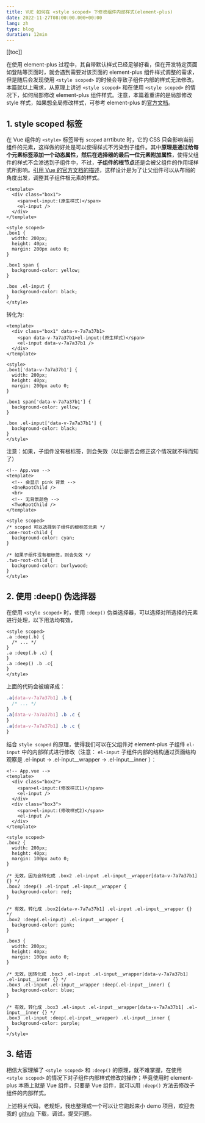 ```yaml
---
title: VUE 如何在 <style scoped> 下修改组件内部样式(element-plus)
date: 2022-11-27T08:00:00.000+00:00
lang: zh
type: blog
duration: 12min
---
```


[[toc]]

在使用 element-plus 过程中，其自带默认样式已经足够好看，但在开发特定页面如登陆等页面时，就会遇到需要对该页面的 element-plus 组件样式调整的需求，但是随后会发现使用 `<style scoped>` 的时候会导致子组件内部的样式无法修改。本篇就以上需求，从原理上讲述 `<style scoped>` 和在使用 `<style scoped>` 的情况下，如何局部修改 element-plus 组件样式。注意，本篇着重讲的是局部修改 style 样式，如果想全局修改样式，可参考 element-plus 的[官方文档](https://element-plus.org/zh-CN/guide/theming.html)。
##  1. style scoped 标签
在 Vue 组件的 `<style>` 标签带有 `scoped` arrtibute 时，它的 CSS 只会影响当前组件的元素，这样做的好处是可以使得样式不污染到子组件。其中**原理是通过给每个元素标签添加一个动态属性，然后在选择器的最后一位元素附加属性**，使得父组件的样式不会渗透到子组件中，不过，**子组件的根节点**还是会被父组件的作用域样式所影响。[引用 Vue 的官方文档的描述](https://cn.vuejs.org/api/sfc-css-features.html#scoped-css)，这样设计是为了让父组件可以从布局的角度出发，调整其子组件根元素的样式。
```vue
<template>
  <div class="box1">
    <span>el-input:(原生样式)</span>
    <el-input />
  </div>
</template>

<style scoped>
.box1 {
  width: 200px;
  height: 40px;
  margin: 200px auto 0;
}

.box1 span {
  background-color: yellow;
}

.box .el-input {
  background-color: black;
}
</style>
```
转化为:
```vue
<template>
  <div class="box1" data-v-7a7a37b1>
    <span data-v-7a7a37b1>el-input:(原生样式)</span>
    <el-input data-v-7a7a37b1 />
  </div>
</template>

<style>
.box1['data-v-7a7a37b1'] {
  width: 200px;
  height: 40px;
  margin: 200px auto 0;
}

.box1 span['data-v-7a7a37b1'] {
  background-color: yellow;
}

.box .el-input['data-v-7a7a37b1'] {
  background-color: black;
}
</style>
```
注意：如果，子组件没有根标签，则会失效（以后是否会修正这个情况就不得而知了）
```vue
<!-- App.vue -->
<template>
  <!-- 会显示 pink 背景 -->
  <OneRootChild />
  <br>
  <!-- 无背景颜色 -->
  <TwoRootChild />
</template>

<style scoped>
/* scoped 可以选择到子组件的根标签元素 */
.one-root-child {
  background-color: cyan;
}

/* 如果子组件没有根标签，则会失效 */
.two-root-child {
  background-color: burlywood;
}
</style>
```

## 2. 使用 :deep() 伪选择器
在使用 `<style scoped>` 时，使用 `:deep()` 伪类选择器，可以选择对所选择的元素进行处理，以下用法均有效，
```vue
<style scoped>
.a :deep(.b) {
  /* ... */
}
.a :deep(.b .c) {
}
.a :deep() .b .c{
}
</style>
```
上面的代码会被编译成：
```css
.a[data-v-7a7a37b1] .b {
  /* ... */
}
.a[data-v-7a7a37b1] .b .c {
}
.a[data-v-7a7a37b1] .b .c {
}
```
结合 `style scoped` 的原理，使得我们可以在父组件对 element-plus 子组件 `el-input` 中的内部样式进行修改（注意： `el-input` 子组件内部的结构通过页面结构观察是 .el-input -> .el-input__wrapper -> .el-input__inner ）：
```vue
<!-- App.vue -->
<template>
  <div class="box2">
    <span>el-input:(修改样式1)</span>
    <el-input />
  </div>
  <div class="box3">
    <span>el-input:(修改样式2)</span>
    <el-input />
  </div>
</template>

<style scoped>
.box2 {
  width: 200px;
  height: 40px;
  margin: 100px auto 0;
}

/* 无效，因为会转化成 .box2 .el-input .el-input__wrapper[data-v-7a7a37b1] {} */
.box2 :deep() .el-input .el-input__wrapper {
  background-color: red;
}

/* 有效，转化成 .box2[data-v-7a7a37b1] .el-input .el-input__wrapper {} */
.box2 :deep(.el-input) .el-input__wrapper {
  background-color: pink;
}

.box3 {
  width: 200px;
  height: 40px;
  margin: 100px auto 0;
}

/* 无效，因转化成 .box3 .el-input .el-input__wrapper[data-v-7a7a37b1] .el-input__inner {} */
.box3 .el-input .el-input__wrapper :deep(.el-input__inner) {
  background-color: blue;
}

/* 有效，转化成 .box3 .el-input .el-input__wrapper[data-v-7a7a37b1] .el-input__inner {} */
.box3 .el-input :deep(.el-input__wrapper) .el-input__inner {
  background-color: purple;
}
</style>
```
## 3. 结语
相信大家理解了 `<style scoped>` 和 `:deep()` 的原理，就不难掌握，在使用 `<style scoped>` 的情况下对子组件内部样式修改的操作；毕竟使用时 element-plus 本质上就是 Vue 组件，只要是 Vue 组件，就可以用 `:deep()` 方法去修改子组件的内部样式。

上述相关代码，老规矩，我也整理成一个可以让它跑起来小 demo 项目，欢迎去我的 [github](https://github.com/fwr220807/demo/tree/main/Partial-modification-of-element-plus-component-styles) 下载，调试，提交问题。
